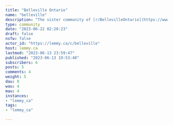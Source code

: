 ```yaml
---
title: "Belleville Ontario" 
name: "belleville"
description: "The sister community of [r/BellevilleOntario](https://www.reddit.com/r/BellevilleOntario)"
type: community
date: "2023-06-22 02:20:23"
draft: false
nsfw: false
actor_id: "https://lemmy.ca/c/belleville"
host: lemmy.ca
lastmod: "2023-06-13 23:59:47"
published: "2023-06-13 19:53:40"
subscribers: 6
posts: 5
comments: 4
weight: 5
dau: 0
wau: 4
mau: 4
instances:
- "lemmy_ca"
tags: 
- "lemmy_ca"

---
```

